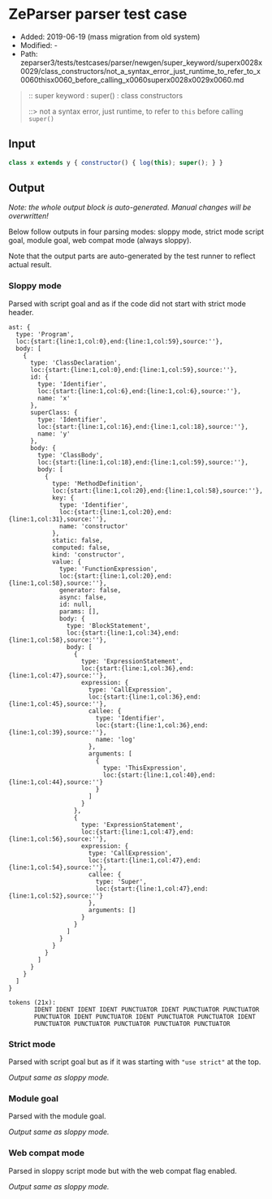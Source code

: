 # ZeParser parser test case

- Added: 2019-06-19 (mass migration from old system)
- Modified: -
- Path: zeparser3/tests/testcases/parser/newgen/super_keyword/superx0028x0029/class_constructors/not_a_syntax_error_just_runtime_to_refer_to_x0060thisx0060_before_calling_x0060superx0028x0029x0060.md

> :: super keyword : super() : class constructors
>
> ::> not a syntax error, just runtime, to refer to `this` before calling `super()`

## Input

`````js
class x extends y { constructor() { log(this); super(); } }
`````

## Output

_Note: the whole output block is auto-generated. Manual changes will be overwritten!_

Below follow outputs in four parsing modes: sloppy mode, strict mode script goal, module goal, web compat mode (always sloppy).

Note that the output parts are auto-generated by the test runner to reflect actual result.

### Sloppy mode

Parsed with script goal and as if the code did not start with strict mode header.

`````
ast: {
  type: 'Program',
  loc:{start:{line:1,col:0},end:{line:1,col:59},source:''},
  body: [
    {
      type: 'ClassDeclaration',
      loc:{start:{line:1,col:0},end:{line:1,col:59},source:''},
      id: {
        type: 'Identifier',
        loc:{start:{line:1,col:6},end:{line:1,col:6},source:''},
        name: 'x'
      },
      superClass: {
        type: 'Identifier',
        loc:{start:{line:1,col:16},end:{line:1,col:18},source:''},
        name: 'y'
      },
      body: {
        type: 'ClassBody',
        loc:{start:{line:1,col:18},end:{line:1,col:59},source:''},
        body: [
          {
            type: 'MethodDefinition',
            loc:{start:{line:1,col:20},end:{line:1,col:58},source:''},
            key: {
              type: 'Identifier',
              loc:{start:{line:1,col:20},end:{line:1,col:31},source:''},
              name: 'constructor'
            },
            static: false,
            computed: false,
            kind: 'constructor',
            value: {
              type: 'FunctionExpression',
              loc:{start:{line:1,col:20},end:{line:1,col:58},source:''},
              generator: false,
              async: false,
              id: null,
              params: [],
              body: {
                type: 'BlockStatement',
                loc:{start:{line:1,col:34},end:{line:1,col:58},source:''},
                body: [
                  {
                    type: 'ExpressionStatement',
                    loc:{start:{line:1,col:36},end:{line:1,col:47},source:''},
                    expression: {
                      type: 'CallExpression',
                      loc:{start:{line:1,col:36},end:{line:1,col:45},source:''},
                      callee: {
                        type: 'Identifier',
                        loc:{start:{line:1,col:36},end:{line:1,col:39},source:''},
                        name: 'log'
                      },
                      arguments: [
                        {
                          type: 'ThisExpression',
                          loc:{start:{line:1,col:40},end:{line:1,col:44},source:''}
                        }
                      ]
                    }
                  },
                  {
                    type: 'ExpressionStatement',
                    loc:{start:{line:1,col:47},end:{line:1,col:56},source:''},
                    expression: {
                      type: 'CallExpression',
                      loc:{start:{line:1,col:47},end:{line:1,col:54},source:''},
                      callee: {
                        type: 'Super',
                        loc:{start:{line:1,col:47},end:{line:1,col:52},source:''}
                      },
                      arguments: []
                    }
                  }
                ]
              }
            }
          }
        ]
      }
    }
  ]
}

tokens (21x):
       IDENT IDENT IDENT IDENT PUNCTUATOR IDENT PUNCTUATOR PUNCTUATOR
       PUNCTUATOR IDENT PUNCTUATOR IDENT PUNCTUATOR PUNCTUATOR IDENT
       PUNCTUATOR PUNCTUATOR PUNCTUATOR PUNCTUATOR PUNCTUATOR
`````

### Strict mode

Parsed with script goal but as if it was starting with `"use strict"` at the top.

_Output same as sloppy mode._

### Module goal

Parsed with the module goal.

_Output same as sloppy mode._

### Web compat mode

Parsed in sloppy script mode but with the web compat flag enabled.

_Output same as sloppy mode._
